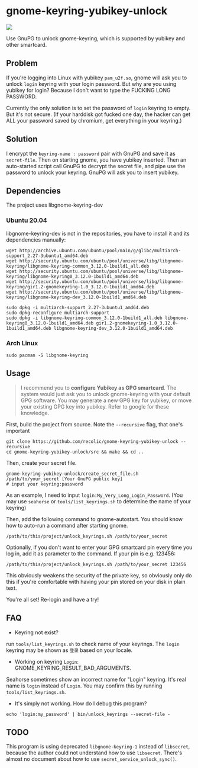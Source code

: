# gnome-keyring-yubikey-unlock

![](https://img.shields.io/badge/CXXSTD-C%2B%2B14-green)

Use GnuPG to unlock gnome-keyring, which is supported by yubikey and other smartcard.

## Problem

If you're logging into Linux with yubikey `pam_u2f.so`, gnome will ask you to unlock `login` keyring with your login password.
But why are you using yubikey for login? Because I don't want to type the FUCKING LONG PASSWORD.

Currently the only solution is to set the password of `login` keyring to empty. But it's not secure. (If your harddisk got fucked one day, the hacker can get ALL your password saved by chromium, get everything in your keyring.)

## Solution

I encrypt the `keyring-name : password` pair with GnuPG and save it as `secret-file`. Then on starting gnome, you have yubikey inserted. Then an auto-started script call GnuPG to decrypt the secret file, and pipe use the password to unlock your keyring. GnuPG will ask you to insert yubikey.

## Dependencies

The project uses libgnome-keyring-dev

### Ubuntu 20.04

libgnome-keyring-dev is not in the repositories, you have to install it and its dependencies manually:

```
wget http://archive.ubuntu.com/ubuntu/pool/main/g/glibc/multiarch-support_2.27-3ubuntu1_amd64.deb
wget http://security.ubuntu.com/ubuntu/pool/universe/libg/libgnome-keyring/libgnome-keyring-common_3.12.0-1build1_all.deb
wget http://security.ubuntu.com/ubuntu/pool/universe/libg/libgnome-keyring/libgnome-keyring0_3.12.0-1build1_amd64.deb
wget http://security.ubuntu.com/ubuntu/pool/universe/libg/libgnome-keyring/gir1.2-gnomekeyring-1.0_3.12.0-1build1_amd64.deb
wget http://security.ubuntu.com/ubuntu/pool/universe/libg/libgnome-keyring/libgnome-keyring-dev_3.12.0-1build1_amd64.deb

sudo dpkg -i multiarch-support_2.27-3ubuntu1_amd64.deb
sudo dpkg-reconfigure multiarch-support
sudo dpkg -i libgnome-keyring-common_3.12.0-1build1_all.deb libgnome-keyring0_3.12.0-1build1_amd64.deb gir1.2-gnomekeyring-1.0_3.12.0-1build1_amd64.deb libgnome-keyring-dev_3.12.0-1build1_amd64.deb
```

### Arch Linux

```
sudo pacman -S libgnome-keyring
```

## Usage

> I recommend you to **configure Yubikey as GPG smartcard**. The system would just ask you to unlock gnome-keyring with your default GPG software. You may generate a new GPG key for yubikey, or move your existing GPG key into yubikey. Refer to google for these knowledge.

First, build the project from source. Note the `--recursive` flag, that one's important

```
git clone https://github.com/recolic/gnome-keyring-yubikey-unlock --recursive
cd gnome-keyring-yubikey-unlock/src && make && cd ..
```

Then, create your secret file.

```
gnome-keyring-yubikey-unlock/create_secret_file.sh /path/to/your_secret [Your GnuPG public key]
# input your keyring:password
```

As an example, I need to input `login:My_Very_Long_Login_Password`. (You may use `seahorse` or `tools/list_keyrings.sh` to determine the name of your keyring)

Then, add the following command to gnome-autostart. You should know how to auto-run a command after starting gnome.

```
/path/to/this/project/unlock_keyrings.sh /path/to/your_secret
```

Optionally, if you don't want to enter your GPG smartcard pin every time you log in, add it as parameter to the command. If your pin is e.g. 123456:

```
/path/to/this/project/unlock_keyrings.sh /path/to/your_secret 123456
```

This obviously weakens the security of the private key, so obviously only do this if you're comfortable with having your pin stored on your disk in plain text.

You're all set! Re-login and have a try!

## FAQ

- Keyring not exist?

run `tools/list_keyrings.sh` to check name of your keyrings. The `login` keyring may be shown as `登录` based on your locale.

- Working on keyring `Login`: GNOME\_KEYRING\_RESULT\_BAD\_ARGUMENTS.

Seahorse sometimes show an incorrect name for "Login" keyring. It's real name is `login` instead of `Login`. You may confirm this by running `tools/list_keyrings.sh`.

- It's simply not working. How do I debug this program?

```
echo 'login:my_password' | bin/unlock_keyrings --secret-file -
```

## TODO

This program is using deprecated `libgnome-keyring-1` instead of `libsecret`, because the author could not understand how to use `libsecret`. There's almost no document about how to use `secret_service_unlock_sync()`.
